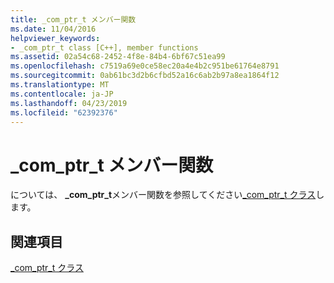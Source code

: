 ```yaml
---
title: _com_ptr_t メンバー関数
ms.date: 11/04/2016
helpviewer_keywords:
- _com_ptr_t class [C++], member functions
ms.assetid: 02a54c68-2452-4f8e-84b4-6bf67c51ea99
ms.openlocfilehash: c7519a69e0ce58ec20a4e4b2c951be61764e8791
ms.sourcegitcommit: 0ab61bc3d2b6cfbd52a16c6ab2b97a8ea1864f12
ms.translationtype: MT
ms.contentlocale: ja-JP
ms.lasthandoff: 04/23/2019
ms.locfileid: "62392376"
---
```

# <a name="comptrt-member-functions"></a>_com_ptr_t メンバー関数

については、 **_com_ptr_t**メンバー関数を参照してください[_com_ptr_t クラス](../cpp/com-ptr-t-class.md)します。

## <a name="see-also"></a>関連項目

[_com_ptr_t クラス](../cpp/com-ptr-t-class.md)